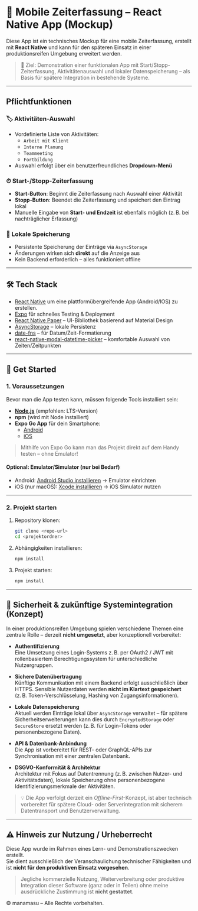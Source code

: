 # 📱 Mobile Zeiterfassung – React Native App (Mockup)

Diese App ist ein technisches Mockup für eine mobile Zeiterfassung, erstellt mit **React Native** und kann für den späteren Einsatz in einer produktionsreifen Umgebung erweitert werden.

> 🎯 Ziel: Demonstration einer funktionalen App mit Start/Stopp-Zeiterfassung, Aktivitätenauswahl und lokaler Datenspeicherung – als Basis für spätere Integration in bestehende Systeme.

---

## Pflichtfunktionen

### 🏷 Aktivitäten-Auswahl

- Vordefinierte Liste von Aktivitäten:
  - `Arbeit mit Klient`
  - `Interne Planung`
  - `Teammeeting`
  - `Fortbildung`
- Auswahl erfolgt über ein benutzerfreundliches **Dropdown-Menü**

### ⏱ Start-/Stopp-Zeiterfassung

- **Start-Button**: Beginnt die Zeiterfassung nach Auswahl einer Aktivität
- **Stopp-Button**: Beendet die Zeiterfassung und speichert den Eintrag lokal
- Manuelle Eingabe von **Start- und Endzeit** ist ebenfalls möglich (z. B. bei nachträglicher Erfassung)

### 💾 Lokale Speicherung

- Persistente Speicherung der Einträge via `AsyncStorage`
- Änderungen wirken sich **direkt** auf die Anzeige aus
- Kein Backend erforderlich – alles funktioniert offline

---

## 🛠 Tech Stack

- [React Native](https://reactnative.dev/) um eine plattformübergreifende App (Android/IOS) zu erstellen.
- [Expo](https://expo.dev/) für schnelles Testing & Deployment
- [React Native Paper](https://callstack.github.io/react-native-paper/) – UI-Bibliothek basierend auf Material Design
- [AsyncStorage](https://react-native-async-storage.github.io/async-storage/) – lokale Persistenz
- [date-fns](https://date-fns.org/) – für Datum/Zeit-Formatierung
- [react-native-modal-datetime-picker](https://www.npmjs.com/package/react-native-modal-datetime-picker) – komfortable Auswahl von Zeiten/Zeitpunkten

---

## 🚀 Get Started

### 1. Voraussetzungen

Bevor man die App testen kann, müssen folgende Tools installiert sein:

- **[Node.js](https://nodejs.org/)** (empfohlen: LTS-Version)
- **npm** (wird mit Node installiert)
- **Expo Go App** für dein Smartphone:  
  - [Android](https://play.google.com/store/apps/details?id=host.exp.exponent)  
  - [iOS](https://apps.apple.com/app/expo-go/id982107779)

> Mithilfe von Expo Go kann man das Projekt direkt auf dem Handy testen – ohne Emulator!

#### Optional: Emulator/Simulator (nur bei Bedarf)

- Android: [Android Studio installieren](https://developer.android.com/studio) → Emulator einrichten  
- iOS (nur macOS): [Xcode installieren](https://developer.apple.com/xcode/) → iOS Simulator nutzen

---

### 2. Projekt starten

1. Repository klonen:

   ```bash
   git clone <repo-url>
   cd <projektordner>
   ```

2. Abhängigkeiten installieren:

   ```bash
   npm install
   ```

3. Projekt starten:

   ```bash
   npm install
   ```

---

## 🔐 Sicherheit & zukünftige Systemintegration (Konzept)

In einer produktionsreifen Umgebung spielen verschiedene Themen eine zentrale Rolle – derzeit **nicht umgesetzt**, aber konzeptionell vorbereitet:

- **Authentifizierung**  
  Eine Umsetzung eines Login-Systems z. B. per OAuth2 / JWT mit rollenbasiertem Berechtigungssystem für unterschiedliche Nutzergruppen.

- **Sichere Datenübertragung**  
  Künftige Kommunikation mit einem Backend erfolgt ausschließlich über HTTPS. Sensible Nutzerdaten werden **nicht im Klartext gespeichert** (z. B. Token-Verschlüsselung, Hashing von Zugangsinformationen).

- **Lokale Datenspeicherung**  
  Aktuell werden Einträge lokal über `AsyncStorage` verwaltet – für spätere Sicherheitserweiterungen kann dies durch `EncryptedStorage` oder `SecureStore` ersetzt werden (z. B. für Login-Tokens oder personenbezogene Daten).

- **API & Datenbank-Anbindung**  
  Die App ist vorbereitet für REST- oder GraphQL-APIs zur Synchronisation mit einer zentralen Datenbank.

- **DSGVO-Konformität & Architektur**  
  Architektur mit Fokus auf Datentrennung (z. B. zwischen Nutzer- und Aktivitätsdaten), lokale Speicherung ohne personenbezogene Identifizierungsmerkmale der Aktivitäten.

> 💡 Die App verfolgt derzeit ein *Offline-First*-Konzept, ist aber technisch vorbereitet für spätere Cloud- oder Serverintegration mit sicherem Datentransport und Benutzerverwaltung.

---

## ⚠️ Hinweis zur Nutzung / Urheberrecht

Diese App wurde im Rahmen eines Lern- und Demonstrationszwecken erstellt.  
Sie dient ausschließlich der Veranschaulichung technischer Fähigkeiten und ist **nicht für den produktiven Einsatz vorgesehen**.

> Jegliche kommerzielle Nutzung, Weiterverbreitung oder produktive Integration dieser Software (ganz oder in Teilen) ohne meine ausdrückliche Zustimmung ist **nicht gestattet**.

© manamasu – Alle Rechte vorbehalten.
